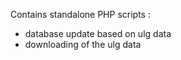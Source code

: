Contains standalone PHP scripts : 

* database update based on ulg data
* downloading of the ulg data